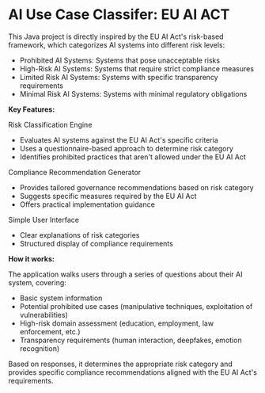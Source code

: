 # AI Use Case Classifer: EU AI ACT

This Java project is directly inspired by the EU AI Act's risk-based framework, which categorizes AI systems into different risk levels:
- Prohibited AI Systems: Systems that pose unacceptable risks
- High-Risk AI Systems: Systems that require strict compliance measures
- Limited Risk AI Systems: Systems with specific transparency requirements
- Minimal Risk AI Systems: Systems with minimal regulatory obligations

**Key Features:**

Risk Classification Engine
- Evaluates AI systems against the EU AI Act's specific criteria
- Uses a questionnaire-based approach to determine risk category
- Identifies prohibited practices that aren't allowed under the EU AI Act

Compliance Recommendation Generator
- Provides tailored governance recommendations based on risk category
- Suggests specific measures required by the EU AI Act
- Offers practical implementation guidance

Simple User Interface
- Clear explanations of risk categories
- Structured display of compliance requirements

**How it works:**

The application walks users through a series of questions about their AI system, covering:
- Basic system information
- Potential prohibited use cases (manipulative techniques, exploitation of vulnerabilities)
- High-risk domain assessment (education, employment, law enforcement, etc.)
- Transparency requirements (human interaction, deepfakes, emotion recognition)

Based on responses, it determines the appropriate risk category and provides specific compliance recommendations aligned with the EU AI Act's requirements.
